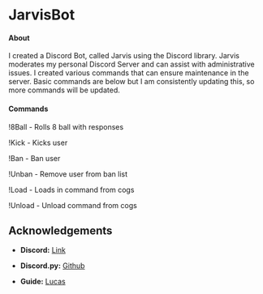 # JarvisBot

#### About
I created a Discord Bot, called Jarvis using the Discord library. Jarvis moderates my personal Discord Server and can assist with administrative issues. I created various commands that can ensure maintenance in the server. Basic commands are below but I am consistently updating this, so more commands will be updated.

#### Commands

!8Ball - Rolls 8 ball with responses

!Kick - Kicks user

!Ban - Ban user

!Unban - Remove user from ban list

!Load - Loads in command from cogs

!Unload - Unload command from cogs


## Acknowledgements

- **Discord:** [Link](https://discordapp.com/) 

- **Discord.py:** [Github](https://github.com/Rapptz/discord.py)

- **Guide:** [Lucas](https://www.youtube.com/channel/UCR-zOCvDCayyYy1flR5qaAg)

